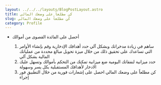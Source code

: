 ```yaml
---
layout: ../../../layouts/BlogPostLayout.astro
title: كن مطلعاً على وضعك المالي
slug: كن مطلعاً على وضعك المالي
category: Profile
---
```



* أحصل على الفائدة القصوى من أموالك

  1. ساهم في زيادة مدخراتك وبشكل آلي
     حدد أهدافك الإدخارية وقم بإنشاء الأوامر التي تساعدك على تحقيق ذلك من خلال ميزة تحويل مبالغ محددة من عملياتك المالية بشكل آلي
  2. حدد ميزانية لنفقاتك اليومية
     ضع ميزانية تمكنك من التحكم بأموالك وتسهل عليك الادخار لأهدافك المستقبلية بكل يسر وسهولة
  3. كن مطلعاً على وضعك المالي
     احصل على إشعارات فورية من خلال التطبيق فور إجراء